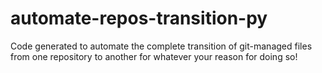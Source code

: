 # automate-repos-transition-py
Code generated to automate the complete transition of git-managed files from one repository to another for whatever your reason for doing so!
